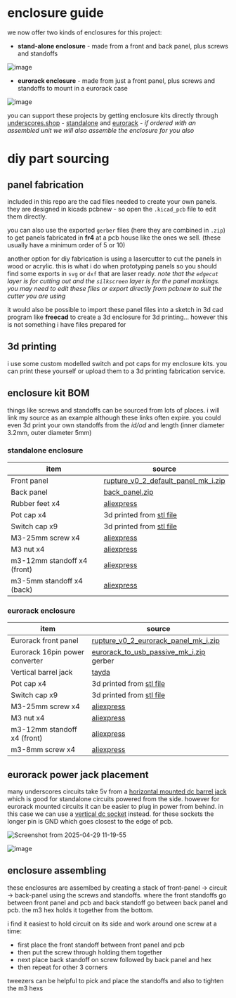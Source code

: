 # enclosure guide

we now offer two kinds of enclosures for this project:

- __stand-alone enclosure__ - made from a front and back panel, plus screws and standoffs

![image](https://github.com/user-attachments/assets/9484052b-89bf-49da-a43c-3243dbe01752)

- __eurorack enclosure__ - made from just a front panel, plus screws and standoffs to mount in a eurorack case

![image](https://github.com/user-attachments/assets/f10f2ee7-0c3d-4853-86ab-3876d7d3c6c3)

you can support these projects by getting enclosure kits directly through [underscores.shop](https://underscores.shop) - [standalone](https://underscores.shop/product/standalone-enclosure-kit-for-rupture/) and [eurorack](https://underscores.shop/product/eurorack-kit-for-_rupture_/) - _if ordered with an assembled unit we will also assemble the enclosure for you also_

# diy part sourcing

## panel fabrication

included in this repo are the cad files needed to create your own panels. they are designed in kicads pcbnew - so open the `.kicad_pcb` file to edit them directly. 


you can also use the exported `gerber` files (here they are combined in `.zip`) to get panels fabricated in __fr4__ at a pcb house like the ones we sell. (these usually have a minimum order of 5 or 10)  


another option for diy fabrication is using a lasercutter to cut the panels in wood or acrylic. this is what i do when prototyping panels so you should find some exports in `svg` or `dxf` that are laser ready. _note that the `edgecut` layer is for cutting out and the `silkscreen` layer is for the panel markings. you may need to edit these files or export directly from pcbnew to suit the cutter you are using_


it would also be possible to import these panel files into a sketch in 3d cad program like __freecad__ to create a 3d enclosure for 3d printing... however this is not something i have files prepared for

## 3d printing

i use some custom modelled switch and pot caps for my enclosure kits. you can print these yourself or upload them to a 3d printing fabrication service.

## enclosure kit BOM

things like screws and standoffs can be sourced from lots of places. i will link my source as an example although these links often expire. you could even 3d print your own standoffs from the _id/od_ and length (inner diameter 3.2mm, outer diameter 5mm)

### standalone enclosure

item | source
--- | ---
Front panel | [rupture_v0_2_default_panel_mk_i.zip](https://github.com/cyberboy666/_rupture_/blob/main/panel/default_panel/rupture_v0_2_default_panel_mk_i.zip)
Back panel | [back_panel.zip](https://github.com/cyberboy666/_rupture_/blob/main/panel/back_panel/back_panel.zip)
Rubber feet x4 | [aliexpress](https://www.aliexpress.com/item/1005005287385986.html?pdp_ext_f=%7B%22sku_id%22:%2212000032498489269%22%7D)
Pot cap x4 | 3d printed from [stl file](https://github.com/cyberboy666/enclosure_kit_commons/blob/main/cap_pot_6mm_shaft/cap_pot_star_single_r2.8.stl)
Switch cap x9 | 3d printed from [stl file](https://github.com/cyberboy666/enclosure_kit_commons/blob/main/cap_switch_1P2T_tayda_A-659/cap_switch_1P2T_tayda_A-659_single-cap.stl)
M3-25mm screw x4 | [aliexpress](https://www.aliexpress.com/item/1005002364189187.html?pdp_ext_f=%7B%22sku_id%22:%2212000020354274907%22%7D)
M3 nut x4 | [aliexpress](https://www.aliexpress.com/item/1005007502691265.html?pdp_ext_f=%7B"sku_id":"12000041089836836"%7D)
m3-12mm standoff x4 (front) | [aliexpress](https://www.aliexpress.com/item/1005003086579258.html?pdp_ext_f=%7B"sku_id":"12000023995222163"%7D)
m3-5mm standoff x4 (back) | [aliexpress](https://www.aliexpress.com/item/1005003086579258.html?pdp_ext_f=%7B"sku_id":"12000023995222156"%7D)

### eurorack enclosure

item | source
--- | ---
Eurorack front panel | [rupture_v0_2_eurorack_panel_mk_i.zip](https://github.com/cyberboy666/_rupture_/blob/main/panel/eurorack_panel/rupture_v0_2_eurorack_panel_mk_i.zip)
Eurorack 16pin power converter | [eurorack_to_usb_passive_mk_i.zip](https://github.com/cyberboy666/enclosure_kit_commons/blob/main/eurorack_power-adapters/eurorack_to_usb_passive/eurorack_to_usb_passive_mk_i.zip) gerber
Vertical barrel jack | [tayda](https://www.taydaelectronics.com/dc-power-jack-2-1mm-round-type-panel-mount-1.html)
Pot cap x4 | 3d printed from [stl file](https://github.com/cyberboy666/enclosure_kit_commons/blob/main/cap_pot_6mm_shaft/cap_pot_star_single_r2.8.stl)
Switch cap x9 | 3d printed from [stl file](https://github.com/cyberboy666/enclosure_kit_commons/blob/main/cap_switch_1P2T_tayda_A-659/cap_switch_1P2T_tayda_A-659_single-cap.stl)
M3-25mm screw x4 | [aliexpress](https://www.aliexpress.com/item/1005002364189187.html?pdp_ext_f=%7B%22sku_id%22:%2212000020354274907%22%7D)
M3 nut x4 | [aliexpress](https://www.aliexpress.com/item/1005007502691265.html?pdp_ext_f=%7B"sku_id":"12000041089836836"%7D)
m3-12mm standoff x4 (front) | [aliexpress](https://www.aliexpress.com/item/1005003086579258.html?pdp_ext_f=%7B"sku_id":"12000023995222163"%7D)
m3-8mm screw x4 | [aliexpress](https://www.aliexpress.com/item/1005002364189187.html?pdp_ext_f=%7B%22sku_id%22:%2212000020354274900%22%7D)

## eurorack power jack placement

many underscores circuits take 5v from a [horizontal mounted dc barrel jack](https://www.taydaelectronics.com/dc-power-jack-2-1mm-barrel-type-pcb-mount.html) which is good for standalone circuits powered from the side. however for eurorack mounted circuits it can be easier to plug in power from behind. in this case we can use a [vertical dc socket](https://www.taydaelectronics.com/dc-power-jack-2-1mm-round-type-panel-mount-1.html) instead. for these sockets the longer pin is GND which goes closest to the edge of pcb.

![Screenshot from 2025-04-29 11-19-55](https://github.com/user-attachments/assets/82d0b8c7-bea6-45b9-add2-a17368e392b7)

![image](https://github.com/user-attachments/assets/59a664b5-bc0c-46ae-96ac-6fa047308fff)


## enclosure assembling

these enclosures are assemlbed by creating a stack of front-panel -> circuit -> back-panel using the screws and standoffs. where the front standoffs go between front panel and pcb and back standoff go between back panel and pcb. the m3 hex holds it together from the bottom.

i find it easiest to hold circuit on its side and work around one screw at a time:

- first place the front standoff between front panel and pcb
- then put the screw through holding them together
- next place back standoff on screw followed by back panel and hex
- then repeat for other 3 corners

tweezers can be helpful to pick and place the standoffs and also to tighten the m3 hexs
